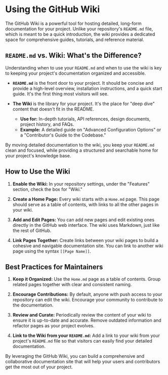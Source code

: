 # Using the GitHub Wiki

The GitHub Wiki is a powerful tool for hosting detailed, long-form documentation for your project. Unlike your repository's `README.md` file, which is meant to be a quick introduction, the wiki provides a dedicated space for comprehensive guides, tutorials, and reference material.

## `README.md` vs. Wiki: What's the Difference?

Understanding when to use your `README.md` and when to use the wiki is key to keeping your project's documentation organized and accessible.

- **`README.md`** is the front door to your project. It should be concise and provide a high-level overview, installation instructions, and a quick start guide. It's the first thing most visitors will see.

- **The Wiki** is the library for your project. It's the place for "deep dive" content that doesn't fit in the README.
  - **Use for:** In-depth tutorials, API references, design documents, project history, and FAQs.
  - **Example:** A detailed guide on "Advanced Configuration Options" or a "Contributor's Guide to the Codebase."

By moving detailed documentation to the wiki, you keep your `README.md` clean and focused, while providing a structured and searchable home for your project's knowledge base.

## How to Use the Wiki

1.  **Enable the Wiki:** In your repository settings, under the "Features" section, check the box for "Wiki."

2.  **Create a Home Page:** Every wiki starts with a `Home.md` page. This page should serve as a table of contents, with links to all the other pages in your wiki.

3.  **Add and Edit Pages:** You can add new pages and edit existing ones directly in the GitHub web interface. The wiki uses Markdown, just like the rest of GitHub.

4.  **Link Pages Together:** Create links between your wiki pages to build a cohesive and navigable documentation site. You can link to another wiki page using the syntax `[[Page Name]]`.

## Best Practices for Maintainers

1.  **Keep it Organized:** Use the `Home.md` page as a table of contents. Group related pages together with clear and consistent naming.

2.  **Encourage Contributions:** By default, anyone with push access to your repository can edit the wiki. Encourage your community to contribute to the documentation.

3.  **Review and Curate:** Periodically review the content of your wiki to ensure it is up-to-date and accurate. Remove outdated information and refactor pages as your project evolves.

4.  **Link to the Wiki from your `README.md`:** Add a link to your wiki from your project's `README.md` file so that visitors can easily find your detailed documentation.

By leveraging the GitHub Wiki, you can build a comprehensive and collaborative documentation site that will help your users and contributors get the most out of your project.
